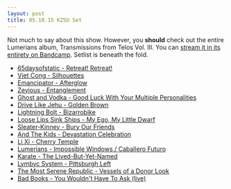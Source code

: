 ```yaml
---
layout: post
title: 05.10.15 KZSU Set
---
```


Not much to say about this show. However, you __should__ check out the entire Lumerians album, Transmissions from Telos Vol. III. You can [stream it in its entirety on Bandcamp](http://lumerians.bandcamp.com/album/transmissions-from-telos-vol-iii). Setlist is beneath the fold.

<!-- more -->

- [65daysofstatic - Retreat! Retreat!](https://soundcloud.com/65daysofstatic/retreat-retreat)
- [Viet Cong - Silhouettes](https://www.youtube.com/watch?v=zW1kP99mok4)
- [Emancipator - Afterglow](http://emancipator.bandcamp.com/track/afterglow)
- [Zevious - Entanglement](http://cuneiformrecords.bandcamp.com/track/entanglement-2)
- [Ghost and Vodka - Good Luck With Your Multiple Personalities](https://www.youtube.com/watch?v=vh-fAq6od8U)
- [Drive Like Jehu - Golden Brown](https://www.youtube.com/watch?v=n1J03cdDn-0)
- [Lightning Bolt - Bizarrobike](https://www.youtube.com/watch?v=b20HEm6TZxk)
- [Loose Lips Sink Ships - My Ego, My Little Dwarf](http://looselipssinkships.bandcamp.com/track/my-ego-my-little-dwarf)
- [Sleater-Kinney - Bury Our Friends](http://sleaterkinney.bandcamp.com/track/bury-our-friends)
- [And The Kids - Devastation Celebration](https://www.youtube.com/watch?v=fXryr5Kh1jM)
- [Li Xi - Cherry Temple](http://lixi.bandcamp.com/track/cherry-temple)
- [Lumerians - Impossible Windows / Caballero Futuro](http://lumerians.bandcamp.com/track/impossible-window-caballero-futuro)
- [Karate - The Lived-But-Yet-Named](https://www.youtube.com/watch?v=lTS7ZsIjMxE)
- [Lymbyc System - Pittsburgh Left](http://lymbycsystym.bandcamp.com/track/pittsburgh-left)
- [The Most Serene Republic - Vessels of a Donor Look](https://www.youtube.com/watch?v=gDTXQoHgrIk)
- [Bad Books - You Wouldn't Have To Ask (live)](https://www.youtube.com/watch?v=USrFGNakCYs)
